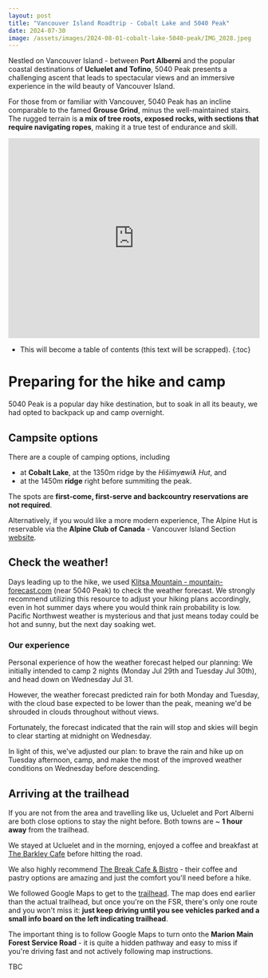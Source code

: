 ```yaml
---
layout: post
title: "Vancouver Island Roadtrip - Cobalt Lake and 5040 Peak"
date: 2024-07-30
image: /assets/images/2024-08-01-cobalt-lake-5040-peak/IMG_2028.jpeg
---
```

Nestled on Vancouver Island - between **Port Alberni** and the popular coastal destinations of **Ucluelet and Tofino**, 5040 Peak presents a challenging ascent that leads to spectacular views and an immersive experience in the wild beauty of Vancouver Island. 

For those from or familiar with Vancouver, 5040 Peak has an incline comparable to the famed **Grouse Grind**, minus the well-maintained stairs. The rugged terrain is **a mix of tree roots, exposed rocks, with sections that require navigating ropes**, making it a true test of endurance and skill. 

<iframe class="alltrails" src="https://www.alltrails.com/widget/recording/afternoon-hike-at-5040-peak-via-cobalt-lake-trail-b20bb95?u=m&sh=7jx9kf" width="100%" height="400" frameborder="0" scrolling="no" marginheight="0" marginwidth="0" title="AllTrails: Trail Guides and Maps for Hiking, Camping, and Running"></iframe>

* This will become a table of contents (this text will be scrapped).
{:toc}

# Preparing for the hike and camp
5040 Peak is a popular day hike destination, but to soak in all its beauty, we had opted to backpack up and camp overnight.

## Campsite options
There are a couple of camping options, including

- at **Cobalt Lake**, at the 1350m ridge by the *Hišimy̓awiƛ Hut*, and 
- at the 1450m **ridge** right before summiting the peak. 


The spots are **first-come, first-serve and backcountry reservations are not required**. 

Alternatively, if you would like a more modern experience, The Alpine Hut is reservable via the **Alpine Club of Canada** - Vancouver Island Section [website](https://accvi.ca/5040-peak-hut/).

## Check the weather!
Days leading up to the hike, we used [Klitsa Mountain - mountain-forecast.com](https://www.mountain-forecast.com/peaks/Klitsa-Mountain/forecasts/1000) (near 5040 Peak) to check the weather forecast. We strongly recommend utilizing this resource to adjust your hiking plans accordingly, even in hot summer days where you would think rain probability is low. Pacific Northwest weather is mysterious and that just means today could be hot and sunny, but the next day soaking wet.

### Our experience
Personal experience of how the weather forecast helped our planning:
We initially intended to camp 2 nights (Monday Jul 29th and Tuesday Jul 30th), and head down on Wednesday Jul 31. 

However, the weather forecast predicted rain for both Monday and Tuesday, with the cloud base expected to be lower than the peak, meaning we'd be shrouded in clouds throughout without views. 

Fortunately, the forecast indicated that the rain will stop and skies will begin to clear starting at midnight on Wednesday.

In light of this, we’ve adjusted our plan: to brave the rain and hike up on Tuesday afternoon, camp, and make the most of the improved weather conditions on Wednesday before descending.

## Arriving at the trailhead
If you are not from the area and travelling like us, Ucluelet and Port Alberni are both close options to stay the night before. Both towns are ~ **1 hour away** from the trailhead.

We stayed at Ucluelet and in the morning, enjoyed a coffee and breakfast at [The Barkley Cafe](https://thebarkleycafe.com/) before hitting the road. 

We also highly recommend [The Break Cafe & Bistro](https://www.instagram.com/thebreakcafebistro/?hl=en) - their coffee and pastry options are amazing and just the comfort you'll need before a hike.

We followed Google Maps to get to the [trailhead](https://maps.app.goo.gl/5mgYVMWjBvtqmzeT6). The map does end earlier than the actual trailhead, but once you're on the FSR, there's only one route and you won't miss it: **just keep driving until you see vehicles parked and a small info board on the left indicating trailhead**. 

The important thing is to follow Google Maps to turn onto the **Marion Main Forest Service Road** - it is quite a hidden pathway and easy to miss if you're driving fast and not actively following map instructions.

TBC